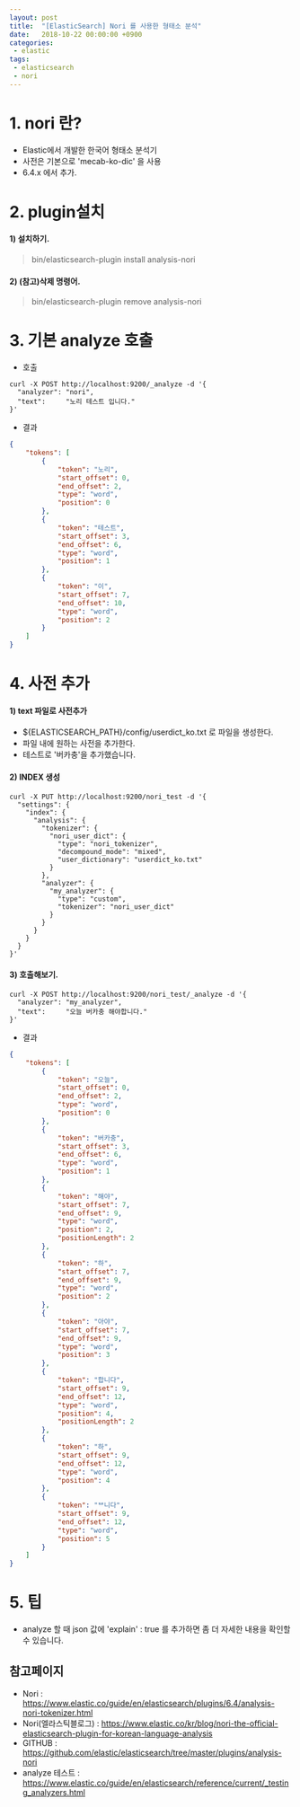 ```yaml
---
layout: post
title:  "[ElasticSearch] Nori 를 사용한 형태소 분석"
date:   2018-10-22 00:00:00 +0900
categories:
 - elastic
tags: 
 - elasticsearch
 - nori
---
```


# 1. nori 란?
- Elastic에서 개발한 한국어 형태소 분석기
- 사전은 기본으로 'mecab-ko-dic' 을 사용
- 6.4.x 에서 추가.

# 2. plugin설치
#### 1) 설치하기.

> bin/elasticsearch-plugin install analysis-nori

#### 2) (참고)삭제 명령어.

> bin/elasticsearch-plugin remove analysis-nori

# 3. 기본 analyze 호출
- 호출

```
curl -X POST http://localhost:9200/_analyze -d '{
  "analyzer": "nori",
  "text":     "노리 테스트 입니다."
}'
```

- 결과

```json
{
    "tokens": [
        {
            "token": "노리",
            "start_offset": 0,
            "end_offset": 2,
            "type": "word",
            "position": 0
        },
        {
            "token": "테스트",
            "start_offset": 3,
            "end_offset": 6,
            "type": "word",
            "position": 1
        },
        {
            "token": "이",
            "start_offset": 7,
            "end_offset": 10,
            "type": "word",
            "position": 2
        }
    ]
}
```

# 4. 사전 추가
#### 1) text 파일로 사전추가
- ${ELASTICSEARCH_PATH}/config/userdict_ko.txt 로 파일을 생성한다.
- 파일 내에 원하는 사전을 추가한다.
- 테스트로 '버카충'을 추가했습니다.

#### 2) INDEX 생성

```
curl -X PUT http://localhost:9200/nori_test -d '{
  "settings": {
    "index": {
      "analysis": {
        "tokenizer": {
          "nori_user_dict": {
            "type": "nori_tokenizer",
            "decompound_mode": "mixed",
            "user_dictionary": "userdict_ko.txt"
          }
        },
        "analyzer": {
          "my_analyzer": {
            "type": "custom",
            "tokenizer": "nori_user_dict"
          }
        }
      }
    }
  }
}'
```

#### 3) 호출해보기.

```
curl -X POST http://localhost:9200/nori_test/_analyze -d '{
  "analyzer": "my_analyzer",
  "text":     "오늘 버카충 해야합니다."
}'
```

- 결과

```json
{
    "tokens": [
        {
            "token": "오늘",
            "start_offset": 0,
            "end_offset": 2,
            "type": "word",
            "position": 0
        },
        {
            "token": "버카충",
            "start_offset": 3,
            "end_offset": 6,
            "type": "word",
            "position": 1
        },
        {
            "token": "해야",
            "start_offset": 7,
            "end_offset": 9,
            "type": "word",
            "position": 2,
            "positionLength": 2
        },
        {
            "token": "하",
            "start_offset": 7,
            "end_offset": 9,
            "type": "word",
            "position": 2
        },
        {
            "token": "아야",
            "start_offset": 7,
            "end_offset": 9,
            "type": "word",
            "position": 3
        },
        {
            "token": "합니다",
            "start_offset": 9,
            "end_offset": 12,
            "type": "word",
            "position": 4,
            "positionLength": 2
        },
        {
            "token": "하",
            "start_offset": 9,
            "end_offset": 12,
            "type": "word",
            "position": 4
        },
        {
            "token": "ᄇ니다",
            "start_offset": 9,
            "end_offset": 12,
            "type": "word",
            "position": 5
        }
    ]
}
```

# 5. 팁
- analyze 할 때 json 값에 'explain' : true 를 추가하면 좀 더 자세한 내용을 확인할 수 있습니다.

## 참고페이지
- Nori : https://www.elastic.co/guide/en/elasticsearch/plugins/6.4/analysis-nori-tokenizer.html
- Nori(엘라스틱블로그) : https://www.elastic.co/kr/blog/nori-the-official-elasticsearch-plugin-for-korean-language-analysis
- GITHUB : https://github.com/elastic/elasticsearch/tree/master/plugins/analysis-nori
- analyze 테스트 : https://www.elastic.co/guide/en/elasticsearch/reference/current/_testing_analyzers.html